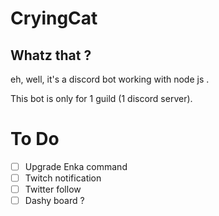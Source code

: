 # CryingCat
## Whatz that ?
eh, well, it's a discord bot working with node js .

This bot is only for 1 guild (1 discord server).

# To Do
- [ ] Upgrade Enka command
- [ ] Twitch notification
- [ ] Twitter follow
- [ ] Dashy board ?
